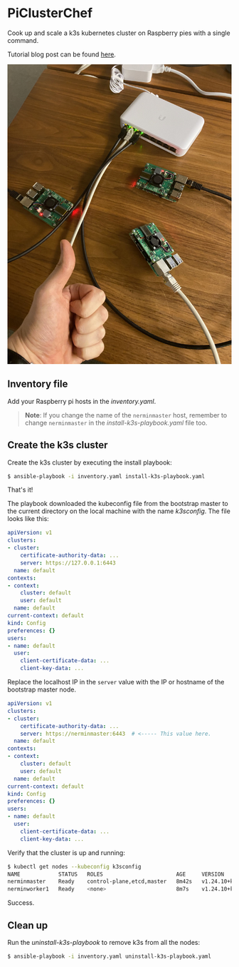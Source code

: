 # PiClusterChef

Cook up and scale a k3s kubernetes cluster on Raspberry pies with a single command.

Tutorial blog post can be found [here](https://dev.to/hatati/cook-up-a-k3s-cluster-on-raspberry-pies-with-ansible-3jh3-temp-slug-6206678?preview=7f642f00b65bdc8bcbd2ebaabb9956af443245a3f8df1371e2535b4ab5b805106e1a62a219bd079114b640eaa781a63cf8b1b839a37f197876058e06).

![pies](images/pies.jpg)

## Inventory file

Add your Raspberry pi hosts in the *inventory.yaml*.

> **Note**: If you change the name of the `nerminmaster` host, remember to change `nerminmaster` in the *install-k3s-playbook.yaml* file too.

## Create the k3s cluster

Create the k3s cluster by executing the install playbook:

```bash
$ ansible-playbook -i inventory.yaml install-k3s-playbook.yaml
```

That's it!

The playbook downloaded the kubeconfig file from the bootstrap master to the current directory on the local machine with the name *k3sconfig*. The file looks like this:

```yaml
apiVersion: v1
clusters:
- cluster:
    certificate-authority-data: ...
    server: https://127.0.0.1:6443
  name: default
contexts:
- context:
    cluster: default
    user: default
  name: default
current-context: default
kind: Config
preferences: {}
users:
- name: default
  user:
    client-certificate-data: ...
    client-key-data: ...
```

Replace the localhost IP in the `server` value with the IP or hostname of the bootstrap master node.

```yaml
apiVersion: v1
clusters:
- cluster:
    certificate-authority-data: ...
    server: https://nerminmaster:6443  # <----- This value here.
  name: default
contexts:
- context:
    cluster: default
    user: default
  name: default
current-context: default
kind: Config
preferences: {}
users:
- name: default
  user:
    client-certificate-data: ...
    client-key-data: ...
```

Verify that the cluster is up and running:

```bash
$ kubectl get nodes --kubeconfig k3sconfig
NAME            STATUS   ROLES                       AGE     VERSION
nerminmaster    Ready    control-plane,etcd,master   8m42s   v1.24.10+k3s1
nerminworker1   Ready    <none>                      8m7s    v1.24.10+k3s1
```

Success.

## Clean up

Run the *uninstall-k3s-playbook* to remove k3s from all the nodes:

```bash
$ ansible-playbook -i inventory.yaml uninstall-k3s-playbook.yaml
```
